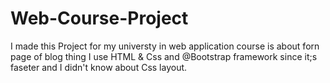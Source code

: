 # Web-Course-Project

I made this Project for my universty in web application course is about forn page of blog thing
I use HTML & Css
and @Bootstrap framework since it;s faseter and I didn't know about Css layout.
